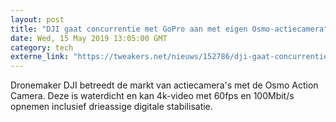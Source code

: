 ```yaml
---
layout: post
title: "DJI gaat concurrentie met GoPro aan met eigen Osmo-actiecamera"
date: Wed, 15 May 2019 13:05:00 GMT
category: tech
externe_link: "https://tweakers.net/nieuws/152786/dji-gaat-concurrentie-met-gopro-aan-met-eigen-osmo-actiecamera.html"
---
```


Dronemaker DJI betreedt de markt van actiecamera's met de Osmo Action Camera. Deze is waterdicht en kan 4k-video met 60fps en 100Mbit/s opnemen inclusief drieassige digitale stabilisatie.<img src="http://feeds.feedburner.com/~r/tweakers/mixed/~4/h6sDWY0vONQ" height="1" width="1" alt=""/>
